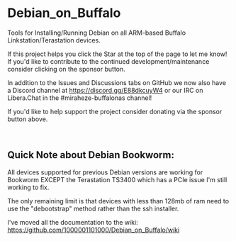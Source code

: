 # Debian_on_Buffalo
Tools for Installing/Running Debian on all ARM-based Buffalo Linkstation/Terastation devices.

If this project helps you click the Star at the top of the page to let me know! If you'd like to contribute to the continued development/maintenance consider clicking on the sponsor button.

In addition to the Issues and Discussions tabs on GitHub we now also have a Discord channel at https://discord.gg/E88dkcuyW4 or our IRC on Libera.Chat in the #miraheze-buffalonas channel!

If you'd like to help support the project consider donating via the sponsor button above. 

<br>

## Quick Note about Debian Bookworm:

All devices supported for previous Debian versions are working for Bookworm EXCEPT the Terastation TS3400 which has a PCIe issue I'm still working to fix. 

The only remaining limit is that devices with less than 128mb of ram need to use the "debootstrap" method rather than the ssh installer. 



I've moved all the documentation to the wiki:  
https://github.com/1000001101000/Debian_on_Buffalo/wiki
 


